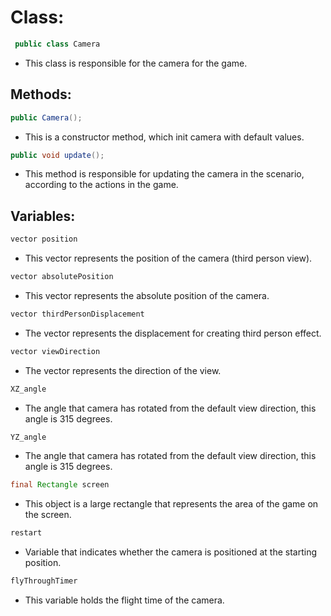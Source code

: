 # Class:
```java
 public class Camera
```
* This class is responsible for the camera for the game.

## Methods:
```java
public Camera();
```

* This is a constructor method, which init camera with default values.

```java
public void update();
```
* This method is responsible for updating the camera in the scenario, according to the actions in the game.

## Variables:

```java
vector position
```
* This vector represents the position of the camera (third person view).

```java
vector absolutePosition
```
* This vector represents the absolute position of the camera.

```java
vector thirdPersonDisplacement
```

* The vector represents the displacement for creating third person effect.

```java
vector viewDirection
```

* The vector represents the direction of the view.

```java
XZ_angle
```

* The angle that camera has rotated from the default view direction, this angle is 315 degrees.

```java
YZ_angle
```

* The angle that camera has rotated from the default view direction, this angle is 315 degrees.

```java
final Rectangle screen
```

* This object is a large rectangle that represents the area of the game on the screen.

```java
restart
```

* Variable that indicates whether the camera is positioned at the starting position.

```java
flyThroughTimer
```

* This variable holds the flight time of the camera.
